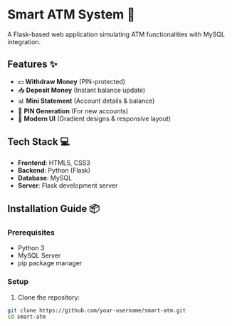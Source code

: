 # Smart ATM System 🏦

A Flask-based web application simulating ATM functionalities with MySQL integration.

## Features ✨
- 💵 **Withdraw Money** (PIN-protected)
- 📥 **Deposit Money** (Instant balance update)
- 📊 **Mini Statement** (Account details & balance)
- 🔐 **PIN Generation** (For new accounts)
- 🎨 **Modern UI** (Gradient designs & responsive layout)

## Tech Stack 💻
- **Frontend**: HTML5, CSS3
- **Backend**: Python (Flask)
- **Database**: MySQL
- **Server**: Flask development server

## Installation Guide 📦

### Prerequisites
- Python 3
- MySQL Server
- pip package manager

### Setup
1. Clone the repository:
```bash
git clone https://github.com/your-username/smart-atm.git
cd smart-atm


